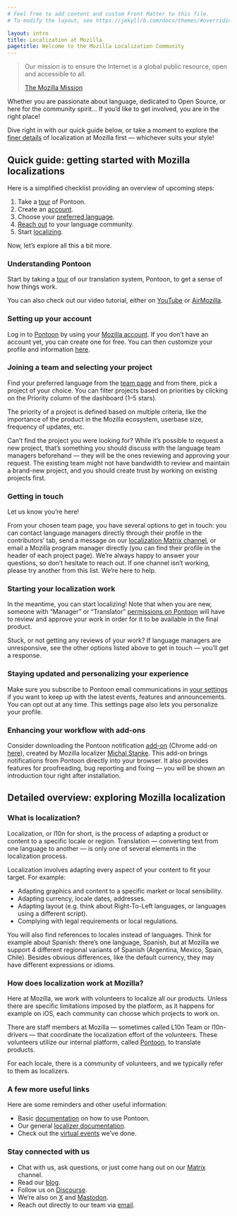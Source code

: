 ```yaml
---
# Feel free to add content and custom Front Matter to this file.
# To modify the layout, see https://jekyllrb.com/docs/themes/#overriding-theme-defaults

layout: intro
title: Localization at Mozilla
pagetitle: Welcome to the Mozilla Localization Community
---
```


> Our mission is to ensure the Internet is a global public resource, open and accessible to all.
> <div class="quote_link"><a href="http://www.mozilla.org/mission/">The Mozilla Mission</a></div>

Whether you are passionate about language, dedicated to Open Source, or here for the community spirit… If you’d like to get involved, you are in the right place!

Dive right in with our quick guide below, or take a moment to explore the [finer details](#detailed-overview-exploring-mozilla-localization) of localization at Mozilla first — whichever suits your style!

## Quick guide: getting started with Mozilla localizations

Here is a simplified checklist providing an overview of upcoming steps:
1. Take a [tour](#understanding-pontoon) of Pontoon.
2. Create an [account](#setting-up-your-account).
3. Choose your [preferred language](#joining-a-team-and-selecting-your-project).
4. [Reach out](#getting-in-touch) to your language community.
5. Start [localizing](#starting-your-localization-work).

Now, let’s explore all this a bit more.

### Understanding Pontoon

Start by taking a [tour](https://pontoon.mozilla.org/projects/tutorial/playground/) of our translation system, Pontoon, to get a sense of how things work.

You can also check out our video tutorial, either on [YouTube](https://www.youtube.com/live/FRpGe9MLbUA?t=18s) or [AirMozilla](https://mozilla.hosted.panopto.com/Panopto/Pages/Viewer.aspx?id=a70f8ef6-b191-4d96-8668-b1930158becf).

### Setting up your account

Log in to [Pontoon](https://pontoon.mozilla.org/) by using your [Mozilla account](https://www.mozilla.org/account/). If you don’t have an account yet, you can create one for free. You can then customize your profile and information [here](https://pontoon.mozilla.org/settings/).

### Joining a team and selecting your project

Find your preferred language from the [team page](https://pontoon.mozilla.org/teams/) and from there, pick a project of your choice. You can filter projects based on priorities by clicking on the Priority column of the dashboard (1–5 stars).

The priority of a project is defined based on multiple criteria, like the importance of the product in the Mozilla ecosystem, userbase size, frequency of updates, etc.

Can’t find the project you were looking for? While it’s possible to request a new project, that’s something you should discuss with the language team managers beforehand — they will be the ones reviewing and approving your request. The existing team might not have bandwidth to review and maintain a brand-new project, and you should create trust by working on existing projects first.

### Getting in touch

Let us know you’re here!

From your chosen team page, you have several options to get in touch: you can contact language managers directly through their profile in the contributors’ tab, send a message on our [localization Matrix channel](https://chat.mozilla.org/#/room/#l10n-community:mozilla.org), or email a Mozilla program manager directly (you can find their profile in the header of each project page). We’re always happy to answer your questions, so don’t hesitate to reach out. If one channel isn’t working, please try another from this list. We’re here to help.

### Starting your localization work

In the meantime, you can start localizing! Note that when you are new, someone with “Manager” or “Translator” [permissions on Pontoon](https://mozilla-l10n.github.io/localizer-documentation/tools/pontoon/users.html#user-roles) will have to review and approve your work in order for it to be available in the final product.

Stuck, or not getting any reviews of your work? If language managers are unresponsive, see the other options listed above to get in touch — you’ll get a response.

### Staying updated and personalizing your experience

Make sure you subscribe to Pontoon email communications in [your settings](https://pontoon.mozilla.org/settings/) if you want to keep up with the latest events, features and announcements. You can opt out at any time. This settings page also lets you personalize your profile.

### Enhancing your workflow with add-ons

Consider downloading the Pontoon notification [add-on](https://addons.mozilla.org/firefox/addon/pontoon-tools/) (Chrome add-on [here](https://chromewebstore.google.com/detail/pontoon-add-on/gnbfbnpjncpghhjmmhklfhcglbopagbb?hl=tr&utm_source=chrome-ntp-launcher&pli=1)), created by Mozilla localizer [Michal Stanke](https://pontoon.mozilla.org/contributors/mstanke/). This add-on brings notifications from Pontoon directly into your browser. It also provides features for proofreading, bug reporting and fixing — you will be shown an introduction tour right after installation.

## Detailed overview: exploring Mozilla localization

### What is localization?

Localization, or l10n for short, is the process of adapting a product or content to a specific locale or region. Translation — converting text from one language to another — is only one of several elements in the localization process.

Localization involves adapting every aspect of your content to fit your target. For example:
- Adapting graphics and content to a specific market or local sensibility.
- Adapting currency, locale dates, addresses.
- Adapting layout (e.g. think about Right-To-Left languages, or languages using a different script).
- Complying with legal requirements or local regulations.

You will also find references to locales instead of languages. Think for example about Spanish: there’s one language, Spanish, but at Mozilla we support 4 different regional variants of Spanish (Argentina, Mexico, Spain, Chile). Besides obvious differences, like the default currency, they may have different expressions or idioms.

### How does localization work at Mozilla?

Here at Mozilla, we work with volunteers to localize all our products. Unless there are specific limitations imposed by the platform, as it happens for example on iOS, each community can choose which projects to work on.

There are staff members at Mozilla — sometimes called L10n Team or l10n-drivers — that coordinate the localization effort of the volunteers. These volunteers utilize our internal platform, called [Pontoon](https://pontoon.mozilla.org/), to translate products.

For each locale, there is a community of volunteers, and we typically refer to them as localizers.

### A few more useful links

Here are some reminders and other useful information:
- Basic [documentation](https://mozilla-l10n.github.io/localizer-documentation/tools/pontoon/) on how to use Pontoon.
- Our general [localizer documentation](https://mozilla-l10n.github.io/localizer-documentation/).
- Check out the [virtual events](https://mozilla.hosted.panopto.com/Panopto/Pages/Sessions/List.aspx?folderID=0e65cd7b-1564-4b1c-9537-aff1000a5aa5) we’ve done.

### Stay connected with us

- Chat with us, ask questions, or just come hang out on our [Matrix](https://chat.mozilla.org/#/room/#l10n-community:mozilla.org) channel.
- Read our [blog](https://blog.mozilla.org/l10n/).
- Follow us on [Discourse](https://discourse.mozilla.org/c/l10n/).
- We’re also on [X](https://twitter.com/mozillal10n) and [Mastodon](https://mozilla.social/@localization).
- Reach out directly to our team via [email](mailto:team@pontoon.mozilla.com).
